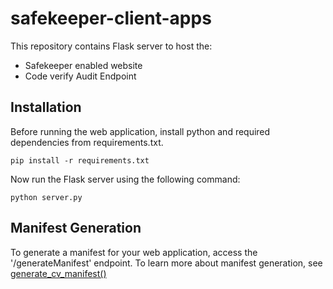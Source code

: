 # safekeeper-client-apps

This repository contains Flask server to host the:
* Safekeeper enabled website 
* Code verify Audit Endpoint

## Installation

Before running the web application, install python and required dependencies from requirements.txt.
    
    pip install -r requirements.txt

Now run the Flask server using the following command:

    python server.py

## Manifest Generation

To generate a manifest for your web application, access the '/generateManifest' endpoint. To learn more about manifest generation, see [generate_cv_manifest()](https://github.com/AadarshSree/safekeeper-client-apps/blob/main/server.py#L75)

  
